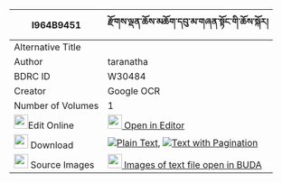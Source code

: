 |I964B9451|རྫོགས་ལྡན་ཆོས་མཆོག་དབུ་མ་གཞན་སྟོང་གི་ཆོས་སྐོར། 
| --- | --- 
|Alternative Title |
|Author| taranatha
|BDRC ID | W30484
|Creator | Google OCR
|Number of Volumes| 1
|<img width="25" src="https://img.icons8.com/color/25/000000/edit-property.png">Edit Online| [<img width="25" src="https://avatars.githubusercontent.com/u/45091458?s=200&v=4"> Open in Editor](http://editor.openpecha.org/I964B9451)
|<img width="25" src="https://img.icons8.com/fluent/48/000000/download-2.png"/>  Download | [![](https://img.icons8.com/color/20/000000/txt.png)Plain Text](https://github.com/Openpecha/I964B9451/releases/download/v1/dzok_den_chochok_uma_shyentong_plain_I964B9451.zip), [![](https://img.icons8.com/color/20/000000/txt.png)Text with Pagination](https://github.com/Openpecha/I964B9451/releases/download/v1/dzok_den_chochok_uma_shyentong_pages_I964B9451.zip)
|<img width="25" src="https://img.icons8.com/plasticine/100/000000/pictures-folder.png"/>  Source Images | [<img width="25" src="https://library.bdrc.io/icons/BUDA-small.svg"> Images of text file open in BUDA](https://library.bdrc.io/show/bdr:W30484)